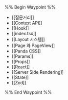 %% Begin Waypoint %%
- [[질문거리]]
- [[Context API]]
- [[Hook]]
- [[index.tsx]]
- [[Layout 시스템]]
- [[Page 와 PageView]]
- [[Panda CSS]]
- [[Params]]
- [[Props]]
- [[React]]
- [[Server Side Rendering]]
- [[State]]
- [[Zod]]

%% End Waypoint %%


